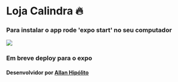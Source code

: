 # Loja Calindra 🔥 

### Para instalar o app rode 'expo start' no seu computador

![](https://user-images.githubusercontent.com/45522944/162857658-64b6b415-a5af-4843-854c-e36dabc62fa9.png)

### Em breve deploy para o expo

#### Desenvolvidor por [Allan Hipólito](https://bit.ly/portfolioHipolito)

